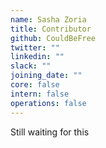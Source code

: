 ```yaml
---
name: Sasha Zoria
title: Contributor
github: CouldBeFree
twitter: ""
linkedin: ""
slack: ""
joining_date: ""
core: false
intern: false
operations: false
---
```


Still waiting for this
